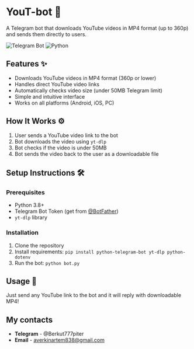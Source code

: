 # YouT-bot 🤖

A Telegram bot that downloads YouTube videos in MP4 format (up to 360p) and sends them directly to users.

![Telegram Bot](https://img.shields.io/badge/Telegram-Bot-blue.svg)
![Python](https://img.shields.io/badge/Python-3.8%2B-yellow.svg)

## Features ✨

- Downloads YouTube videos in MP4 format (360p or lower)
- Handles direct YouTube video links
- Automatically checks video size (under 50MB Telegram limit)
- Simple and intuitive interface
- Works on all platforms (Android, iOS, PC)

## How It Works ⚙️

1. User sends a YouTube video link to the bot
2. Bot downloads the video using `yt-dlp`
3. Bot checks if the video is under 50MB
4. Bot sends the video back to the user as a downloadable file

## Setup Instructions 🛠️

### Prerequisites
- Python 3.8+
- Telegram Bot Token (get from [@BotFather](https://t.me/BotFather))
- `yt-dlp` library

### Installation
1. Clone the repository
2. Install requirements: `pip install python-telegram-bot yt-dlp python-dotenv`
3. Run the bot: `python bot.py`

## Usage 🚀
Just send any YouTube link to the bot and it will reply with downloadable MP4!

## My contacts

- **Telegram** - @Berkut777piter
- **Email** - averkinartem838@gmail.com
